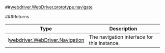##[webdriver.WebDriver.prototype.navigate](https://code.google.com/p/selenium/source/browse/javascript/webdriver/webdriver.js#858)








###Returns

Type | Description
--- | ---
&#33;[webdriver.WebDriver.Navigation](#webdriverwebdrivernavigation) | The navigation interface for this instance.

